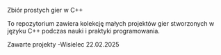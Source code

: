 Zbiór prostych gier w C++

To repozytorium zawiera kolekcję małych projektów gier stworzonych w języku C++ podczas nauki i praktyki programowania.

Zawarte projekty
-Wisielec 22.02.2025
